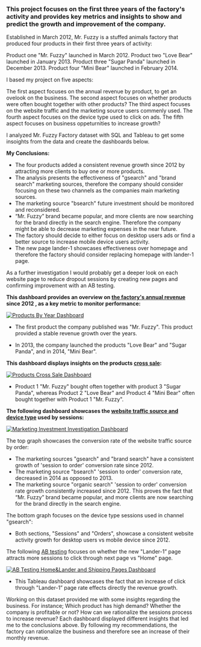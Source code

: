 ### This project focuses on the first three years of the factory's activity and provides key metrics and insights to show and predict the growth and improvement of the company.


Established in March 2012, Mr. Fuzzy is a stuffed animals factory that produced four products in their first three years of activity: 

Product one "Mr. Fuzzy" launched in March 2012.
Product two "Love Bear" launched in January 2013.
Product three "Sugar Panda" launched in December 2013.
Product four "Mini Bear" launched in February 2014.

I based my project on five aspects:

The first aspect focuses on the annual revenue by product, to get an ovelook on the business.
The second aspect focuses on whether products were often bought together with other products?
The third aspect focuses on the website traffic and the marketing source users commenly used.
The fourth aspect focuses on the device type used to click on ads.
The fifth aspect focuses on business oppeturnities to increase growth?

I analyzed Mr. Fuzzy Factory dataset with SQL and Tableau to get some insoights from the data and create the dashboards below.



**My Conclusions:**

- The four products added a consistent revenue growth since 2012 by attracting more clients to buy one or more products.
- The analysis presents the effectiveness of "gsearch" and "brand search" marketing sources, therefore the company should consider focusing on these two channels as the companies main marketing sources.
- The marketing source "bsearch" future investment should be monitored and reconsidered.
- “Mr. Fuzzy” brand became popular, and more clients are now searching for the brand directly in the search engine. Therefore the company might be able to decrease marketing expenses in the near future.
- The factory should decide to either focus on desktop users ads or find a better source to increase mobile device users activity.
- The new page lander-1 showcases effectiveness over homepage and therefore the factory should consider replacing homepage with lander-1 page.


As a further investigation I would probably get a deeper look on each website page to reduce dropout sessions by creating new pages and confirming improvement with an AB testing.



**This dashboard provides an overview on [the factory's annual revenue](https://public.tableau.com/app/profile/serach.mayerfeld/viz/ProductsDashboardbyYear/ProductsByYearDashboard?publish=yes) since 2012 , as a key metric to monitor performance:**


<div class='tableauPlaceholder' id='viz1705854898250' style='position: relative'><noscript><a href='#'><img alt='Products By Year Dashboard ' src='https:&#47;&#47;public.tableau.com&#47;static&#47;images&#47;Pr&#47;ProductsDashboardbyYear&#47;ProductsByYearDashboard&#47;1_rss.png' style='border: none' /></a></noscript><object class='tableauViz'  style='display:none;'><param name='host_url' value='https%3A%2F%2Fpublic.tableau.com%2F' /> <param name='embed_code_version' value='3' /> <param name='site_root' value='' /><param name='name' value='ProductsDashboardbyYear&#47;ProductsByYearDashboard' /><param name='tabs' value='no' /><param name='toolbar' value='yes' /><param name='static_image' value='https:&#47;&#47;public.tableau.com&#47;static&#47;images&#47;Pr&#47;ProductsDashboardbyYear&#47;ProductsByYearDashboard&#47;1.png' /> <param name='animate_transition' value='yes' /><param name='display_static_image' value='yes' /><param name='display_spinner' value='yes' /><param name='display_overlay' value='yes' /><param name='display_count' value='yes' /><param name='language' value='en-US' /><param name='filter' value='publish=yes' /></object></div>




- The first product the company published was "Mr. Fuzzy". This product provided a stable revenue growth over the years.
 
- In 2013, the company launched the products "Love Bear" and "Sugar Panda", and in 2014, "Mini Bear".


**This dashboard displays insights on the products [cross sale](https://public.tableau.com/app/profile/serach.mayerfeld/viz/ProductsCrossSaleDashboard/ProductsCrossSaleDashboard?publish=yes):**


<div class='tableauPlaceholder' id='viz1705855289390' style='position: relative'><noscript><a href='#'><img alt='Products Cross Sale Dashboard ' src='https:&#47;&#47;public.tableau.com&#47;static&#47;images&#47;Pr&#47;ProductsCrossSaleDashboard&#47;ProductsCrossSaleDashboard&#47;1_rss.png' style='border: none' /></a></noscript><object class='tableauViz'  style='display:none;'><param name='host_url' value='https%3A%2F%2Fpublic.tableau.com%2F' /> <param name='embed_code_version' value='3' /> <param name='site_root' value='' /><param name='name' value='ProductsCrossSaleDashboard&#47;ProductsCrossSaleDashboard' /><param name='tabs' value='no' /><param name='toolbar' value='yes' /><param name='static_image' value='https:&#47;&#47;public.tableau.com&#47;static&#47;images&#47;Pr&#47;ProductsCrossSaleDashboard&#47;ProductsCrossSaleDashboard&#47;1.png' /> <param name='animate_transition' value='yes' /><param name='display_static_image' value='yes' /><param name='display_spinner' value='yes' /><param name='display_overlay' value='yes' /><param name='display_count' value='yes' /><param name='language' value='en-US' /><param name='filter' value='publish=yes' /></object></div>




- Product 1 "Mr. Fuzzy" bought often together with product 3 "Sugar Panda", whereas Product 2 "Love Bear" and Product 4 "Mini Bear" often bought together with Product 1 "Mr. Fuzzy".

  
**The following dashboard showcases the [website traffic source and device type](https://public.tableau.com/app/profile/serach.mayerfeld/viz/ChannelSourceandDeviceTypeDashboard/MarketingInvestmentInvestigationDashboard?publish=yes) used by sessions:**


<div class='tableauPlaceholder' id='viz1705855328761' style='position: relative'><noscript><a href='#'><img alt='Marketing Investment Investigation Dashboard ' src='https:&#47;&#47;public.tableau.com&#47;static&#47;images&#47;Ch&#47;ChannelSourceandDeviceTypeDashboard&#47;MarketingInvestmentInvestigationDashboard&#47;1_rss.png' style='border: none' /></a></noscript><object class='tableauViz'  style='display:none;'><param name='host_url' value='https%3A%2F%2Fpublic.tableau.com%2F' /> <param name='embed_code_version' value='3' /> <param name='site_root' value='' /><param name='name' value='ChannelSourceandDeviceTypeDashboard&#47;MarketingInvestmentInvestigationDashboard' /><param name='tabs' value='no' /><param name='toolbar' value='yes' /><param name='static_image' value='https:&#47;&#47;public.tableau.com&#47;static&#47;images&#47;Ch&#47;ChannelSourceandDeviceTypeDashboard&#47;MarketingInvestmentInvestigationDashboard&#47;1.png' /> <param name='animate_transition' value='yes' /><param name='display_static_image' value='yes' /><param name='display_spinner' value='yes' /><param name='display_overlay' value='yes' /><param name='display_count' value='yes' /><param name='language' value='en-US' /><param name='filter' value='publish=yes' /></object></div>




The top graph showcases the conversion rate of the website traffic source by order:

- The marketing sources "gsearch" and "brand search" have a consistent growth of 'session to order' conversion rate since 2012. 
-  The marketing source "bsearch" 'session to order' conversion rate, decreased in 2014 as opposed to 2013. 
- The marketing source "organic search" 'session to order' conversion rate growth consistently increased since 2012. This proves the fact that “Mr. Fuzzy” brand became popular, and more clients are now searching for the brand directly in the search engine. 
 
The bottom graph focuses on the device type sessions used in channel "gsearch":

- Both sections, "Sessions" and "Orders", showcase a consistent website activity growth for desktop users vs mobile device since 2012. 

  
The following [AB testing](https://public.tableau.com/app/profile/serach.mayerfeld/viz/HomeandLanderPagesABTestingDashboard/ABTestingHomeLanderandShippingPagesDashboard?publish=yes) focuses on whether the new "Lander-1” page attracts more sessions to click through next page vs "Home" page.


<div class='tableauPlaceholder' id='viz1705855346850' style='position: relative'><noscript><a href='#'><img alt='AB Testing Home&amp;Lander and Shipping Pages Dashboard ' src='https:&#47;&#47;public.tableau.com&#47;static&#47;images&#47;Ho&#47;HomeandLanderPagesABTestingDashboard&#47;ABTestingHomeLanderandShippingPagesDashboard&#47;1_rss.png' style='border: none' /></a></noscript><object class='tableauViz'  style='display:none;'><param name='host_url' value='https%3A%2F%2Fpublic.tableau.com%2F' /> <param name='embed_code_version' value='3' /> <param name='site_root' value='' /><param name='name' value='HomeandLanderPagesABTestingDashboard&#47;ABTestingHomeLanderandShippingPagesDashboard' /><param name='tabs' value='no' /><param name='toolbar' value='yes' /><param name='static_image' value='https:&#47;&#47;public.tableau.com&#47;static&#47;images&#47;Ho&#47;HomeandLanderPagesABTestingDashboard&#47;ABTestingHomeLanderandShippingPagesDashboard&#47;1.png' /> <param name='animate_transition' value='yes' /><param name='display_static_image' value='yes' /><param name='display_spinner' value='yes' /><param name='display_overlay' value='yes' /><param name='display_count' value='yes' /><param name='language' value='en-US' /><param name='filter' value='publish=yes' /></object></div>




- This Tableau dashboard showcases the fact that an increase of click through "Lander-1” page rate effects directly the revenue growth.  

 

Working on this dataset provided me with some insights regarding the business. For instance; Which product has high demand? Whether the company is profitable or not? How can we rationalize the sessions process to increase revenue? Each dashboard displayed different insights that led me to the conclusions above. By following my recommendations, the factory can rationalize the business and therefore see an increase of their monthly revenue.
